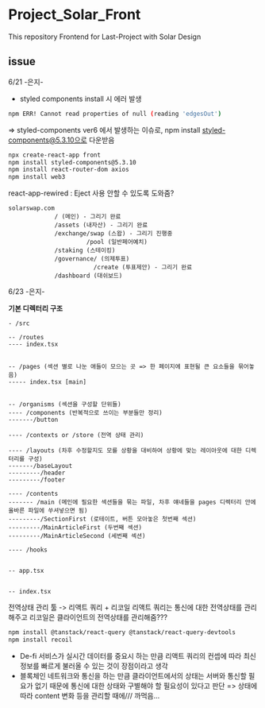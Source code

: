 # Project_Solar_Front

This repository Frontend for Last-Project with Solar Design

## issue

6/21 -은지-

- styled components install 시 에러 발생

```sh
npm ERR! Cannot read properties of null (reading 'edgesOut')
```

=> styled-components ver6 에서 발생하는 이슈로, npm install styled-components@5.3.10으로 다운받음

```sh
npx create-react-app front
npm install styled-components@5.3.10
npm install react-router-dom axios
npm install web3
```

react-app-rewired : Eject 사용 안할 수 있도록 도와줌?

```
solarswap.com
             / (메인) - 그리기 완료
             /assets (내자산) - 그리기 완료
             /exchange/swap (스왑) - 그리기 진행중
                      /pool (일반페어예치)
             /staking (스테이킹)
             /governance/ (의제투표)
                        /create (투표제안) - 그리기 완료
             /dashboard (대쉬보드)
```

6/23 -은지-

**기본 디렉터리 구조**

```
- /src

-- /routes
---- index.tsx


-- /pages (섹션 별로 나눈 애들이 모으는 곳 => 한 페이지에 표현될 큰 요소들을 묶어놓음)
----- index.tsx [main]


-- /organisms (섹션을 구성할 단위들)
---- /components (반복적으로 쓰이는 부분들만 정리)
-------/button

---- /contexts or /store (전역 상태 관리)

---- /layouts (차후 수정할지도 모를 상황을 대비하여 상황에 맞는 레이아웃에 대한 디렉터리를 구성)
-------/baseLayout
---------/header
---------/footer

---- /contents
------- /main (메인에 필요한 섹션들을 묶는 파일, 차후 얘네들을 pages 디렉터리 안에 올바른 파일에 쑤셔넣으면 됨)
---------/SectionFirst (로테이트, 버튼 모아놓은 첫번째 섹션)
---------/MainArticleFirst (두번째 섹션)
---------/MainArticleSecond (세번째 섹션)

---- /hooks


-- app.tsx


-- index.tsx
```

전역상태 관리 툴 -> 리액트 쿼리 + 리코일
리액트 쿼리는 통신에 대한 전역상태를 관리해주고
리코일은 클라이언트의 전역상태를 관리해줌???

```sh
npm install @tanstack/react-query @tanstack/react-query-devtools
npm install recoil
```

- De-fi 서비스가 실시간 데이터를 중요시 하는 만큼 리액트 쿼리의 컨셉에 따라 최신 정보를 빠르게 불러올 수 있는 것이 장점이라고 생각
- 블록체인 네트워크와 통신을 하는 만큼 클라이언트에서의 상태는 서버와 통신할 필요가 없기 때문에 통신에 대한 상태와 구별해야 할 필요성이 있다고 판단
  => 상태에 따라 content 변화 등을 관리할 때에/// 까먹음...
